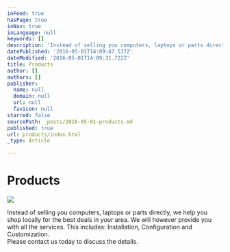 ```yaml
---
inFeed: true
hasPage: true
inNav: true
inLanguage: null
keywords: []
description: 'Instead of selling you computers, laptops or parts directly, we help you shop locally for the best deals in your area. We will however provide you with all the services. This includes: Installation, Configuration and Customization. Please contact us today to discuss the details. '
datePublished: '2016-05-01T14:09:47.537Z'
dateModified: '2016-05-01T14:09:31.722Z'
title: Products
author: []
authors: []
publisher:
  name: null
  domain: null
  url: null
  favicon: null
starred: false
sourcePath: _posts/2016-05-01-products.md
published: true
url: products/index.html
_type: Article

---
```

# Products
![](https://the-grid-user-content.s3-us-west-2.amazonaws.com/a7b01f1e-f2ab-4aae-878a-137e0a09b2cb.jpg)

Instead of selling you computers, laptops or parts directly, we help you shop locally for the best deals in _your_ area. We will however provide you with all the services. This includes: Installation, Configuration and Customization.  
Please contact us today to discuss the details.